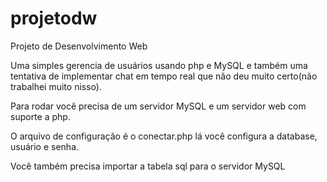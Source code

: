 # projetodw
Projeto de Desenvolvimento Web

Uma simples gerencia de usuários usando php e MySQL e também uma tentativa de implementar chat em tempo real que não deu muito certo(não trabalhei muito nisso).

Para rodar você precisa de um servidor MySQL e um servidor web com suporte a php.

O arquivo de configuração é o conectar.php
lá você configura a database, usuário e senha.

Você também precisa importar a tabela sql para o servidor MySQL



